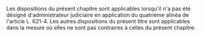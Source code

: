   
Les dispositions du présent chapitre sont applicables lorsqu'il n'a pas été désigné d'administrateur judiciaire en application du quatrième alinéa de l'article L. 621-4. Les autres dispositions du présent titre sont applicables dans la mesure où elles ne sont pas contraires à celles du présent chapitre.  

  
